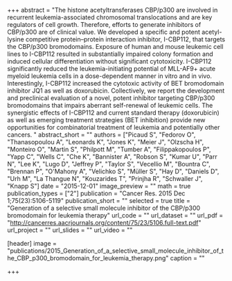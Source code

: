 +++
abstract = "The histone acetyltransferases CBP/p300 are involved in recurrent leukemia-associated chromosomal translocations and are key regulators of cell growth. Therefore, efforts to generate inhibitors of CBP/p300 are of clinical value. We developed a specific and potent acetyl-lysine competitive protein–protein interaction inhibitor, I-CBP112, that targets the CBP/p300 bromodomains. Exposure of human and mouse leukemic cell lines to I-CBP112 resulted in substantially impaired colony formation and induced cellular differentiation without significant cytotoxicity. I-CBP112 significantly reduced the leukemia-initiating potential of MLL-AF9+ acute myeloid leukemia cells in a dose-dependent manner in vitro and in vivo. Interestingly, I-CBP112 increased the cytotoxic activity of BET bromodomain inhibitor JQ1 as well as doxorubicin. Collectively, we report the development and preclinical evaluation of a novel, potent inhibitor targeting CBP/p300 bromodomains that impairs aberrant self-renewal of leukemic cells. The synergistic effects of I-CBP112 and current standard therapy (doxorubicin) as well as emerging treatment strategies (BET inhibition) provide new opportunities for combinatorial treatment of leukemia and potentially other cancers. "
abstract_short = ""
authors = ["Picaud S", "Fedorov O", "Thanasopoulou A", "Leonards K", "Jones K", "Meier J", "Olzscha H", "Monteiro O", "Martin S", "Philpott M", "Tumber A", "Filippakopoulos P", "Yapp C", "Wells C", "Che K", "Bannister A", "Robson S", "Kumar U", "Parr N", "Lee K", "Lugo D", "Jeffrey P", "Taylor S", "Vecellio M", "Bountra C", "Brennan P", "O'Mahony A", "Velichko S", "Müller S", "Hay D", "Daniels D", "Urh M", "La Thangue N", "Kouzarides T", "Prinjha R", "Schwaller J", "Knapp S"]
date = "2015-12-01"
image_preview = ""
math = true
publication_types = ["2"]
publication = "Cancer Res. 2015 Dec 1;75(23):5106-5119"
publication_short = ""
selected = true
title = "Generation of a selective small molecule inhibitor of the CBP/p300 bromodomain for leukemia therapy"
url_code = ""
url_dataset = ""
url_pdf = "http://cancerres.aacrjournals.org/content/75/23/5106.full-text.pdf"
url_project = ""
url_slides = ""
url_video = ""

[header]
image = "publications/2015_Generation_of_a_selective_small_molecule_inhibitor_of_the_CBP_p300_bromodomain_for_leukemia_therapy.png"
caption = ""

+++

